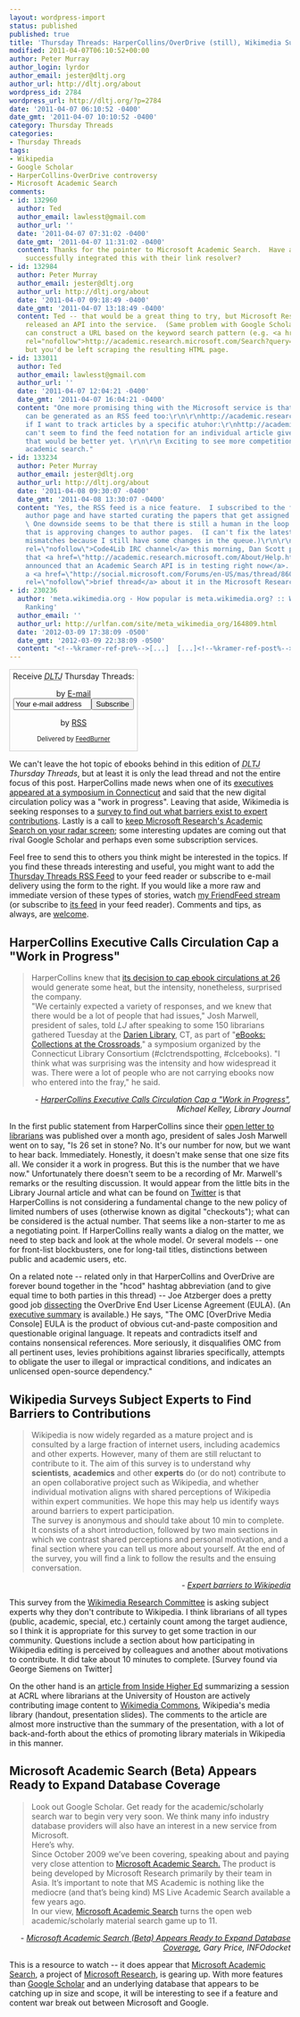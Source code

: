 ```yaml
---
layout: wordpress-import
status: published
published: true
title: 'Thursday Threads: HarperCollins/OverDrive (still), Wikimedia Survey, Microsoft Academic Search'
modified: 2011-04-07T06:10:52+00:00
author: Peter Murray
author_login: lyrdor
author_email: jester@dltj.org
author_url: http://dltj.org/about
wordpress_id: 2784
wordpress_url: http://dltj.org/?p=2784
date: '2011-04-07 06:10:52 -0400'
date_gmt: '2011-04-07 10:10:52 -0400'
category: Thursday Threads
categories:
- Thursday Threads
tags:
- Wikipedia
- Google Scholar
- HarperCollins-OverDrive controversy
- Microsoft Academic Search
comments:
- id: 132960
  author: Ted
  author_email: lawlesst@gmail.com
  author_url: ''
  date: '2011-04-07 07:31:02 -0400'
  date_gmt: '2011-04-07 11:31:02 -0400'
  content: Thanks for the pointer to Microsoft Academic Search.  Have any libraries
    successfully integrated this with their link resolver?
- id: 132984
  author: Peter Murray
  author_email: jester@dltj.org
  author_url: http://dltj.org/about
  date: '2011-04-07 09:18:49 -0400'
  date_gmt: '2011-04-07 13:18:49 -0400'
  content: Ted -- that would be a great thing to try, but Microsoft Research hasn't
    released an API into the service.  (Same problem with Google Scholar, too.)  One
    can construct a URL based on the keyword search pattern (e.g. <a href="http://academic.research.microsoft.com/Search?query=Murray,+Peter+E.+Borealis+Image+Server"
    rel="nofollow">http://academic.research.microsoft.com/Search?query=Murray,+Peter+E.+Borealis+Image+Server</a>),
    but you'd be left scraping the resulting HTML page.
- id: 133011
  author: Ted
  author_email: lawlesst@gmail.com
  author_url: ''
  date: '2011-04-07 12:04:21 -0400'
  date_gmt: '2011-04-07 16:04:21 -0400'
  content: "One more promising thing with the Microsoft service is that your search
    can be generated as an RSS feed too:\r\n\r\nhttp://academic.research.microsoft.com/Rss/12182657\r\n\r\nAnd,
    if I want to track articles by a specific atuhor:\r\nhttp://academic.research.microsoft.com/Rss/12182657\r\n\r\nI
    can't seem to find the feed notation for an individual article given an ID but
    that would be better yet. \r\n\r\n Exciting to see more competition in open web
    academic search."
- id: 133234
  author: Peter Murray
  author_email: jester@dltj.org
  author_url: http://dltj.org/about
  date: '2011-04-08 09:30:07 -0400'
  date_gmt: '2011-04-08 13:30:07 -0400'
  content: "Yes, the RSS feed is a nice feature.  I subscribed to the feed of my own
    author page and have started curating the papers that get assigned to the ID.
    \ One downside seems to be that there is still a human in the loop at Microsoft
    that is approving changes to author pages.  (I can't fix the latest overnight
    mismatches because I still have some changes in the queue.)\r\n\r\nOn the <a href=\"http://code4lib.org/irc\"
    rel=\"nofollow\">Code4Lib IRC channel</a> this morning, Dan Scott pointed out
    that <a href=\"http://academic.research.microsoft.com/About/Help.htm#5\" rel=\"nofollow\">Microsoft
    announced that an Academic Search API is in testing right now</a>.  There is also
    a <a href=\"http://social.microsoft.com/Forums/en-US/mas/thread/860ffc64-755d-46d5-a2ab-c55cbbe959dd\"
    rel=\"nofollow\">brief thread</a> about it in the Microsoft Research forums."
- id: 230236
  author: 'meta.wikimedia.org - How popular is meta.wikimedia.org? :: Website Traffic
    Ranking'
  author_email: ''
  author_url: http://urlfan.com/site/meta_wikimedia_org/164809.html
  date: '2012-03-09 17:38:09 -0500'
  date_gmt: '2012-03-09 22:38:09 -0500'
  content: "<!--%kramer-ref-pre%-->[...]  [...]<!--%kramer-ref-post%-->"
---
```

<div id="feedburner-thursday-threads-email-2011w14" class="wp-caption alignright noprint noFrontPage" style="width: 230px;">
<form style="border: 1px solid rgb(204, 204, 204); padding: 3px; margin: 0pt; text-align: center;" action="http://feedburner.google.com/fb/a/mailverify" method="post" target="popupwindow" onsubmit="window.open('http://feedburner.google.com/fb/a/mailverify?uri=thursday-threads', 'popupwindow', 'scrollbars=yes,width=550,height=520');return true">Receive <i><acronym title="Disruptive Library Technology Jester">DLTJ</acronym></i> Thursday Threads:</p>
<p>by&nbsp;<a href="http://feedburner.google.com/fb/a/mailverify?uri=thursday-threads&amp;loc=en_US" title="D.L.T.J. Thursday Threads Email Subscription">E-mail</a><br /><input style="width: 140px;" name="email" value="Your e-mail address" onfocus="if (this.defaultValue==this.value) this.value = ''" type="text"/><input value="thursday-threads" name="uri" type="hidden"/><input name="loc" value="en_US" type="hidden"/><input value="Subscribe" type="submit"/></p>
<p>by&nbsp;<a href="http://feeds.dltj.org/thursday-threads/" title="D.L.T.J. Thursday Threads RSS Feed">RSS</a>
<p style="font-size: 80%;">Delivered by <a href="http://feedburner.google.com" target="_blank" title="Google Feedburner Service">FeedBurner</a></p>
</form>
</div>
<p>We can't leave the hot topic of ebooks behind in this edition of <i><acronym title="Disruptive Library Technology Jester">DLTJ</acronym> Thursday Threads</i>, but at least it is only the lead thread and not the entire focus of this post.  HarperCollins made news when one of its <a href="#p2784-hcod">executives appeared at a symposium in Connecticut</a> and said that the new digital circulation policy was a "work in progress".  Leaving that aside, Wikimedia is seeking responses to a <a href="#p2784-wikipedia">survey to find out what barriers exist to expert contributions</a>.  Lastly is a call to <a href="#p2784-microsoft-academic-search">keep Microsoft Research's Academic Search on your radar screen</a>; some interesting updates are coming out that rival Google Scholar and perhaps even some subscription services.</p>
<p>Feel free to send this to others you think might be interested in the topics.  If you find these threads interesting and useful, you might want to add the <a href="http://feeds.dltj.org/thursday-threads/" title="RSS Feed for DLTJ Thursday Threads">Thursday Threads RSS Feed</a> to your feed reader or subscribe to e-mail delivery using the form to the right.  If you would like a more raw and immediate version of these types of stories, watch <a href="http://friendfeed.com/dltj" title="Peter Murray - FriendFeed">my FriendFeed stream</a> (or subscribe to <a href="http://friendfeed.com/dltj?format=atom" title="Atom feed for Peter Murray's FriendFeed account">its feed</a> in your feed reader).  Comments and tips, as always, are <a href="/contact">welcome</a>.</p>
<h2 id="p2784-hcod">HarperCollins Executive Calls Circulation Cap a "Work in Progress"</h2>
<blockquote><p>HarperCollins knew that <a href="http://www.libraryjournal.com/lj/home/889452-264/harpercollins_caps_loans_on_ebook.html.csp" title="HarperCollins Puts 26 Loan Cap on Ebook Circulations | Library Journal">its decision to cap ebook circulations at 26</a> would generate some heat, but the intensity, nonetheless, surprised the company.<br />
"We certainly expected a variety of responses, and we knew that there would be a lot of people that had issues," Josh Marwell, president of sales, told <em>LJ</em> after speaking to some 150 librarians gathered Tuesday at the <a href="http://www.darienlibrary.org/" title="Darien Library">Darien Library</a>, CT, as part of "<a href="http://web.archive.org/web/20110407000000/https://m360.ctlibrarians.org/event.aspx?eventID=27527&amp;instance=0" title="Internet Archive Wayback Machine">eBooks: Collections at the Crossroads</a>," a symposium organized by the Connecticut Library Consortium (#clctrendspotting, #clcebooks). "I think what was surprising was the intensity and how widespread it was. There were a lot of people who are not carrying ebooks now who entered into the fray," he said.</p></blockquote>
<div style="text-align: right; width: 100%;"><cite>- <a href="http://www.libraryjournal.com/lj/home/890077-264/harpercollins_executive_calls_circulation_cap.html.csp" title="HarperCollins Executive Calls Circulation Cap a &039;Work in Progress&039; | Library Journal">HarperCollins Executive Calls Circulation Cap a "Work in Progress"</a>, Michael Kelley, Library Journal</cite></div>
<p>In the first public statement from HarperCollins since their <a href="http://harperlibrary.typepad.com/my_weblog/2011/03/open-letter-to-librarians.html" title="Open Letter to Librarians | Library Love Fest">open letter to librarians</a> was published over a month ago, <span class="removed_link" title="http://www.harpercollins.com/footer/release.aspx?id=235&amp;b=&amp;year=2004">president of sales Josh Marwell</span> went on to say, "Is 26 set in stone? No. It's our number for now, but we want to hear back. Immediately. Honestly, it doesn't make sense that one size fits all. We consider it a work in progress. But this is the number that we have now."  Unfortunately there doesn't seem to be a recording of Mr. Marwell's remarks or the resulting discussion.  It would appear from the little bits in the Library Journal article and what can be found on <a href="https://twitter.com/search?q=%23clcebks+since%3A2011-04-04+until%3A2011-04-06" title="Twitter search for #clcebks since:2011-04-04 until:2011-04-06">Twitter</a> is that HarperCollins is not considering a fundamental change to the new policy of limited numbers of uses (otherwise known as digital "checkouts"); what can be considered is the actual number.  That seems like a non-starter to me as a negotiating point.  If HarperCollins really wants a dialog on the matter, we need to step back and look at the whole model.  Or several models -- one for front-list blockbusters, one for long-tail titles, distinctions between public and academic users, etc.</p>
<p>On a related note -- related only in that HarperCollins and OverDrive are forever bound together in the "hcod" hashtag abbreviation (and to give equal time to both parties in this thread) -- Joe Atzberger does a pretty good job <a href="http://libraryhacker.org/2011/04/04/underdone-autopsy-of-an-overdrive-eula/" title="Underdone: Autopsy of an OverDrive EULA | Library Hackers Unite!">dissecting</a> the OverDrive End User License Agreement (EULA).  (An <a href="http://libraryhacker.org/2011/04/04/executive-summary-autopsy-of-an-overdrive-eula/" title="Executive Summary: Autopsy of an OverDrive EULA  | Library Hackers Unite!">executive summary</a> is available.)  He says, "The OMC [OverDrive Media Console] EULA is the product of obvious cut-and-paste composition and questionable original language.  It repeats and contradicts itself and contains nonsensical references.  More seriously, it disqualifies OMC from all pertinent uses, levies prohibitions against libraries specifically, attempts to obligate the user to illegal or impractical conditions, and indicates an unlicensed open-source dependency."</p>
<h2 id="p2784-wikipedia">Wikipedia Surveys Subject Experts to Find Barriers to Contributions</h2>
<blockquote><p>Wikipedia is now widely regarded as a mature project and is consulted by a large fraction of internet users, including academics and other experts. However, many of them are still reluctant to contribute to it. The aim of this survey is to understand why <b>scientists</b>, <b>academics</b> and other <b>experts</b>&nbsp;do (or do not) contribute to an open collaborative project such as Wikipedia, and whether individual motivation aligns with shared perceptions of Wikipedia within expert communities. We hope this may help us identify ways around barriers to expert participation.<br />
The survey is anonymous and should take about 10 min to complete. It consists of a short introduction, followed by two main sections in which we contrast shared perceptions and personal motivation, and a final section where you can tell us more about yourself. At the end of the survey, you will find a link to follow the results and the ensuing conversation.</p></blockquote>
<div style="text-align: right; width: 100%;"><cite>- <a href="http://survey.nitens.org/?sid=21693" title="SURVEY: Expert barriers to Wikipedia">Expert barriers to Wikipedia</a></cite></div>
<p>This survey from the <a href="http://meta.wikimedia.org/wiki/Research_Committee" title="Research Committee | Wikimedia">Wikimedia Research Committee</a> is asking subject experts why they don't contribute to Wikipedia.  I think librarians of all types (public, academic, special, etc.) certainly count among the target audience, so I think it is appropriate for this survey to get some traction in our community.  Questions include a section about how participating in Wikipedia editing is perceived by colleagues and another about motivations to contribute.  It did take about 10 minutes to complete.  [Survey found via George Siemens on Twitter]</p>
<p>On the other hand is an <a href="http://www.insidehighered.com/news/2011/04/052/college_libraries_use_wikipedia_to_increase_exposure_of_their_collections" title="Wielding Wikipedia -|Inside Higher Ed">article from Inside Higher Ed</a> summarizing a <span class="removed_link" title="http://www.goeshow.com/acrl/national/2011/profile.cfm?profile_name=session&amp;master_key=7C4FEBE7-D609-A648-274F-D58211D22CF2&amp;page_key=558E302F-DDE0-40D3-8D24-C1CC650F9288&amp;xtemplate&amp;userLGNKEY=0">session at ACRL</span> where librarians at the University of Houston are actively contributing image content to <a href="http://en.wikipedia.org/wiki/Wikimedia_commons" title="Wikimedia Commons | Wikipedia">Wikimedia Commons</a>, Wikipedia's media library (<span class="removed_link" title="http://www.goeshow.com/acrl/national/2011/client_uploads/handouts/ACRL%202011--HANDOUT--Elder,%20Reilly,%20Westbrook1.pdf">handout</span>, <span class="removed_link" title="http://www.goeshow.com/acrl/national/2011/client_uploads/handouts/ACRL%202011--PRESENTATION--Elder,%20Reilly,%20Westbrook1.pptx">presentation slides</span>).  The comments to the article are almost more instructive than the summary of the presentation, with a lot of back-and-forth about the ethics of promoting library materials in Wikipedia in this manner.</p>
<h2 id="p2784-microsoft-academic-search">Microsoft Academic Search (Beta) Appears Ready to Expand Database Coverage</h2>
<blockquote><p>Look out Google Scholar. Get ready for the academic/scholarly search war to begin very very soon. We think many info industry database providers will also have an interest in a new service from Microsoft.<br />
Here&rsquo;s why.<br />
Since October 2009 we&rsquo;ve been covering, speaking about and paying very close attention to <a href="http://academic.research.microsoft.com/" title="Microsoft Academic Search">Microsoft Academic Search.</a> The product is being developed by Microsoft Research primarily by their team in Asia. It&rsquo;s important to note that MS Academic is nothing like the mediocre (and that&rsquo;s being kind) MS Live Academic Search available a few years ago.<br />
In our view, <a href="http://academic.research.microsoft.com/" title="Microsoft Academic Search">Microsoft Academic Search</a> turns the open web academic/scholarly material search game up to 11.</p></blockquote>
<div style="text-align: right; width: 100%;"><cite>- <a href="http://infodocket.com/2011/03/31/microsoft-academic-search-beta-appears-ready-to-expand-into-many-domains-of-knowledge/" title="Microsoft Academic Search (Beta) Appears Ready to Expand Database Coverage | INFOdocket">Microsoft Academic Search (Beta) Appears Ready to Expand Database Coverage</a>, Gary Price, INFOdocket</cite></div>
<p>This is a resource to watch -- it does appear that <a href="http://academic.research.microsoft.com/" title="Microsoft Academic Search">Microsoft Academic Search</a>, a project of <a href="http://research.microsoft.com/en-us/" title="Microsoft Research homepage">Microsoft Research</a>, is gearing up.  With more features than <a href="http://scholar.google.com/" title="Google Scholar homepage">Google Scholar</a> and an underlying database that appears to be catching up in size and scope, it will be interesting to see if a feature and content war break out between Microsoft and Google.</p>
